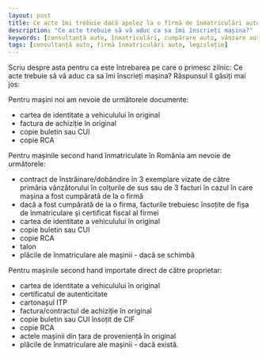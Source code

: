 ```yaml
---
layout: post
title: Ce acte îmi trebuie dacă apelez la o firmă de înmatriculări auto?
description: "Ce acte trebuie să vă aduc ca sa îmi înscrieți mașina?"
keywords: [consultanță auto, înmatriculări, cumpărare auto, vânzare auto, servicii conexe auto, firmă înmatriculări auto, legislație]
tags: [consultanță auto, firmă înmatriculări auto, legislație]
---
```


Scriu despre asta pentru ca este întrebarea pe care o primesc zilnic: Ce acte trebuie să vă aduc ca sa îmi înscrieți mașina? Răspunsul îl găsiți mai jos:
	
Pentru mașini noi am nevoie de următorele documente:

* cartea de identitate a vehiculului în original
* factura de achiziție în original
* copie buletin sau CUI 
* copie RCA

Pentru mașinile second hand înmatriculate în România am nevoie de următorele:

* contract de înstrăinare/dobândire în 3 exemplare vizate de către primăria vânzătorului în colțurile de sus sau de 3 facturi în cazul în care mașina a fost cumpărată de la o firmă
* dacă a fost cumpărată de la o firma, facturile trebuiesc însoțite de fișa de înmatriculare și certificat fiscal al firmei
* cartea de identitate a vehiculului în original
* copie buletin sau CUI 
* copie RCA
* talon
* plăcile de înmatriculare ale mașinii - dacă se schimbă

Pentru mașinile second hand importate direct de către proprietar:

* cartea de identitate a vehiculului în original
* certificatul de autenticitate
* cartonașul ITP
* factura/contractul de achiziție în original
* copie buletin sau CUI însoțit de CIF
* copie RCA
* actele mașinii din țara de proveniență în original
* plăcile de înmatriculare ale mașinii - dacă există.
